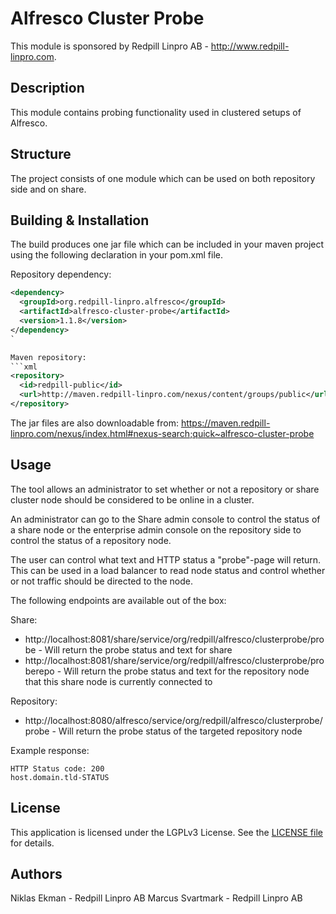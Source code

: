 Alfresco Cluster Probe
=============================================

This module is sponsored by Redpill Linpro AB - http://www.redpill-linpro.com.

Description
-----------
This module contains probing functionality used in clustered setups of Alfresco. 

Structure
------------

The project consists of one module which can be used on both repository side and on share.

Building & Installation
------------
The build produces one jar file which can be included in your maven project using the following declaration in your pom.xml file.

Repository dependency:
```xml
<dependency>
  <groupId>org.redpill-linpro.alfresco</groupId>
  <artifactId>alfresco-cluster-probe</artifactId>
  <version>1.1.8</version>
</dependency>
`

Maven repository:
```xml
<repository>
  <id>redpill-public</id>
  <url>http://maven.redpill-linpro.com/nexus/content/groups/public</url>
</repository>
```

The jar files are also downloadable from: https://maven.redpill-linpro.com/nexus/index.html#nexus-search;quick~alfresco-cluster-probe

Usage
-----

The tool allows an administrator to set whether or not a repository or share cluster node should be considered to be online in a cluster.

An administrator can go to the Share admin console to control the status of a share node or the enterprise admin console on the repository side to control the status of a repository node.

The user can control what text and HTTP status a "probe"-page will return. This can be used in a load balancer to read node status and control whether or not traffic should be directed to the node.

The following endpoints are available out of the box:

Share:
* http://localhost:8081/share/service/org/redpill/alfresco/clusterprobe/probe - Will return the probe status and text for share
* http://localhost:8081/share/service/org/redpill/alfresco/clusterprobe/proberepo - Will return the probe status and text for the repository node that this share node is currently connected to

Repository:
* http://localhost:8080/alfresco/service/org/redpill/alfresco/clusterprobe/probe - Will return the probe status of the targeted repository node

Example response:

```
HTTP Status code: 200
host.domain.tld-STATUS
```

License
-------

This application is licensed under the LGPLv3 License. See the [LICENSE file](LICENSE) for details.

Authors
-------


Niklas Ekman - Redpill Linpro AB
Marcus Svartmark - Redpill Linpro AB
